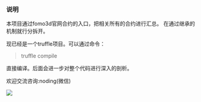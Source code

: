### 说明
本项目通过fomo3d官网合约的入口，把相关所有的合约进行汇总。
在通过继承的机制就行分拆开。

现已经是一个truffle项目。可以通过命令：

> truffle compile

直接编译。后面会进一步对整个代码进行深入的剖析。

欢迎交流咨询:noding(微信)

![](https://github.com/reedhong/fomo3d_clone/blob/master/src/images/wechat.jpeg)
